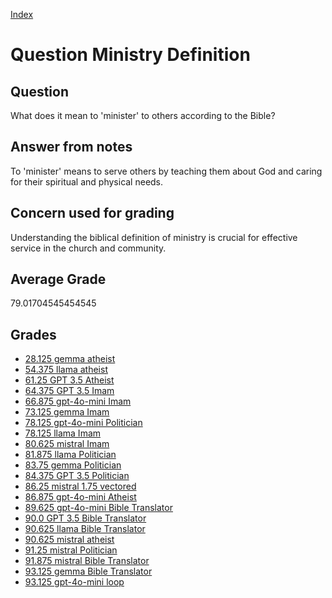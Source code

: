 
[Index](../../index.md)
# Question Ministry Definition
## Question
What does it mean to 'minister' to others according to the Bible?

## Answer from notes
To 'minister' means to serve others by teaching them about God and caring for their spiritual and physical needs.

## Concern used for grading
Understanding the biblical definition of ministry is crucial for effective service in the church and community.

## Average Grade
79.01704545454545

## Grades
 * [28.125 gemma atheist](../answers/gemma_atheist/Ministry_Definition.md)
 * [54.375 llama atheist](../answers/llama_atheist/Ministry_Definition.md)
 * [61.25 GPT 3.5 Atheist](../answers/GPT_3.5_Atheist/Ministry_Definition.md)
 * [64.375 GPT 3.5 Imam](../answers/GPT_3.5_Imam/Ministry_Definition.md)
 * [66.875 gpt-4o-mini Imam](../answers/gpt-4o-mini_Imam/Ministry_Definition.md)
 * [73.125 gemma Imam](../answers/gemma_Imam/Ministry_Definition.md)
 * [78.125 gpt-4o-mini Politician](../answers/gpt-4o-mini_Politician/Ministry_Definition.md)
 * [78.125 llama Imam](../answers/llama_Imam/Ministry_Definition.md)
 * [80.625 mistral Imam](../answers/mistral_Imam/Ministry_Definition.md)
 * [81.875 llama Politician](../answers/llama_Politician/Ministry_Definition.md)
 * [83.75 gemma Politician](../answers/gemma_Politician/Ministry_Definition.md)
 * [84.375 GPT 3.5 Politician](../answers/GPT_3.5_Politician/Ministry_Definition.md)
 * [86.25 mistral 1.75 vectored](../answers/mistral_1.75_vectored/Ministry_Definition.md)
 * [86.875 gpt-4o-mini Atheist](../answers/gpt-4o-mini_Atheist/Ministry_Definition.md)
 * [89.625 gpt-4o-mini Bible Translator](../answers/gpt-4o-mini_Bible_Translator/Ministry_Definition.md)
 * [90.0 GPT 3.5 Bible Translator](../answers/GPT_3.5_Bible_Translator/Ministry_Definition.md)
 * [90.625 llama Bible Translator](../answers/llama_Bible_Translator/Ministry_Definition.md)
 * [90.625 mistral atheist](../answers/mistral_atheist/Ministry_Definition.md)
 * [91.25 mistral Politician](../answers/mistral_Politician/Ministry_Definition.md)
 * [91.875 mistral Bible Translator](../answers/mistral_Bible_Translator/Ministry_Definition.md)
 * [93.125 gemma Bible Translator](../answers/gemma_Bible_Translator/Ministry_Definition.md)
 * [93.125 gpt-4o-mini loop](../answers/gpt-4o-mini_loop/Ministry_Definition.md)
